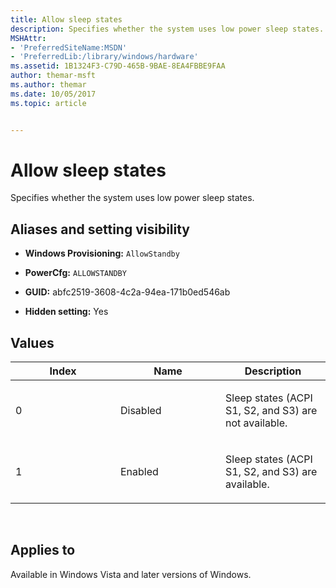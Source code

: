 ```yaml
---
title: Allow sleep states
description: Specifies whether the system uses low power sleep states.
MSHAttr:
- 'PreferredSiteName:MSDN'
- 'PreferredLib:/library/windows/hardware'
ms.assetid: 1B1324F3-C79D-465B-9BAE-8EA4FBBE9FAA
author: themar-msft
ms.author: themar
ms.date: 10/05/2017
ms.topic: article


---
```


# Allow sleep states


Specifies whether the system uses low power sleep states.

## <span id="Aliases_and_setting_visibility"></span><span id="aliases_and_setting_visibility"></span><span id="ALIASES_AND_SETTING_VISIBILITY"></span>Aliases and setting visibility


-   **Windows Provisioning:** `AllowStandby`

-   **PowerCfg:** `ALLOWSTANDBY`

-   **GUID:** abfc2519-3608-4c2a-94ea-171b0ed546ab

-   **Hidden setting:** Yes

## <span id="Values"></span><span id="values"></span><span id="VALUES"></span>Values


<table>
<colgroup>
<col width="33%" />
<col width="33%" />
<col width="33%" />
</colgroup>
<thead>
<tr class="header">
<th>Index</th>
<th>Name</th>
<th>Description</th>
</tr>
</thead>
<tbody>
<tr class="odd">
<td><p>0</p></td>
<td><p>Disabled</p></td>
<td><p>Sleep states (ACPI S1, S2, and S3) are not available.</p></td>
</tr>
<tr class="even">
<td><p>1</p></td>
<td><p>Enabled</p></td>
<td><p>Sleep states (ACPI S1, S2, and S3) are available.</p></td>
</tr>
</tbody>
</table>

 

## <span id="Applies_to"></span><span id="applies_to"></span><span id="APPLIES_TO"></span>Applies to


Available in Windows Vista and later versions of Windows.
